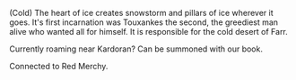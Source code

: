 (Cold) The heart of ice creates snowstorm and pillars of ice wherever it goes. It's first incarnation was Touxankes the second, the greediest man alive who wanted all for himself. It is responsible for the cold desert of Farr.

Currently roaming near Kardoran? Can be summoned with our book.

Connected to Red Merchy.